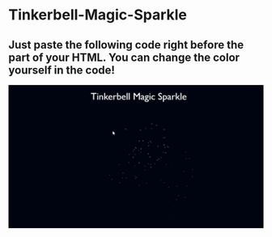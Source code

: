 # Tinkerbell-Magic-Sparkle
## Just paste the following code right before the </head> part of your HTML. You can change the color yourself in the code!
<img src="https://github.com/buddhirangana/Tinkerbell-Magic-Sparkle/blob/main/img/Tinkerbell%20Magic%20Sparkle.PNG" alt="Tinkerbell Magic Sparkle"/>
